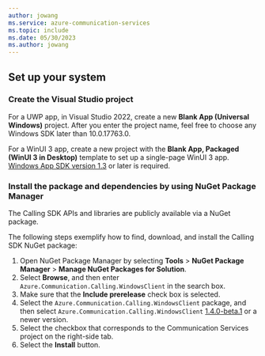 ```yaml
---
author: jowang
ms.service: azure-communication-services
ms.topic: include
ms.date: 05/30/2023
ms.author: jowang
---
```

## Set up your system

### Create the Visual Studio project

For a UWP app, in Visual Studio 2022, create a new **Blank App (Universal Windows)** project. After you enter the project name, feel free to choose any Windows SDK later than 10.0.17763.0.

For a WinUI 3 app, create a new project with the **Blank App, Packaged (WinUI 3 in Desktop)** template to set up a single-page WinUI 3 app. [Windows App SDK version 1.3](/windows/apps/windows-app-sdk/stable-channel#version-13) or later is required.

### Install the package and dependencies by using NuGet Package Manager

The Calling SDK APIs and libraries are publicly available via a NuGet package.

The following steps exemplify how to find, download, and install the Calling SDK NuGet package:

1. Open NuGet Package Manager by selecting **Tools** > **NuGet Package Manager** > **Manage NuGet Packages for Solution**.
2. Select **Browse**, and then enter `Azure.Communication.Calling.WindowsClient` in the search box.
3. Make sure that the **Include prerelease** check box is selected.
4. Select the `Azure.Communication.Calling.WindowsClient` package, and then select `Azure.Communication.Calling.WindowsClient` [1.4.0-beta.1](https://www.nuget.org/packages/Azure.Communication.Calling.WindowsClient/1.4.0-beta.1) or a newer version.
5. Select the checkbox that corresponds to the Communication Services project on the right-side tab.
6. Select the **Install** button.
